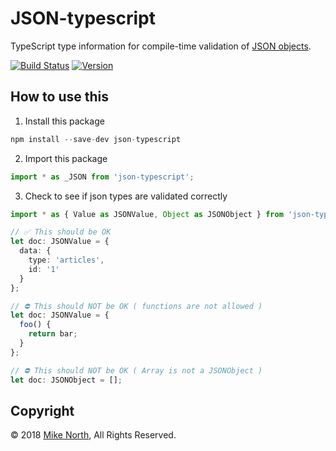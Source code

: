 # JSON-typescript 

TypeScript type information for compile-time validation of [JSON objects](https://www.json.org/).

[![Build Status](https://travis-ci.org/mike-north/json-typescript.svg?branch=master)](https://travis-ci.org/mike-north/json-typescript)
[![Version](https://img.shields.io/npm/v/json-typescript.svg)](https://www.npmjs.com/package/json-typescript)

## How to use this

1. Install this package
```js
npm install --save-dev json-typescript
```

2. Import this package
```ts
import * as _JSON from 'json-typescript';
```

3. Check to see if json types are validated correctly

```ts
import * as { Value as JSONValue, Object as JSONObject } from 'json-typescript';

// ✅ This should be OK
let doc: JSONValue = {
  data: {
    type: 'articles',
    id: '1'
  }
};

// ⛔️ This should NOT be OK ( functions are not allowed )
let doc: JSONValue = {
  foo() {
    return bar;
  }
};

// ⛔️ This should NOT be OK ( Array is not a JSONObject )
let doc: JSONObject = [];
```

## Copyright
&copy; 2018 [Mike North](https://github.com/mike-north), All Rights Reserved.
